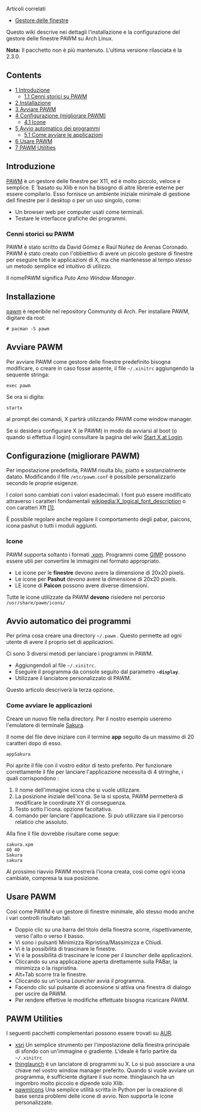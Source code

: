 Articoli correlati

*   [Gestore delle finestre](/index.php/Window_Manager_(Italiano) "Window Manager (Italiano)")

Questo wiki descrive nei dettagli l'installazione e la configurazione del gestore delle finestre PAWM su Arch Linux.

**Nota:** Il pacchetto non è più mantenuto. L'ultima versione rilasciata è la 2.3.0.

## Contents

*   [1 Introduzione](#Introduzione)
    *   [1.1 Cenni storici su PAWM](#Cenni_storici_su_PAWM)
*   [2 Installazione](#Installazione)
*   [3 Avviare PAWM](#Avviare_PAWM)
*   [4 Configurazione (migliorare PAWM)](#Configurazione_.28migliorare_PAWM.29)
    *   [4.1 Icone](#Icone)
*   [5 Avvio automatico dei programmi](#Avvio_automatico_dei_programmi)
    *   [5.1 Come avviare le applicazioni](#Come_avviare_le_applicazioni)
*   [6 Usare PAWM](#Usare_PAWM)
*   [7 PAWM Utilities](#PAWM_Utilities)

## Introduzione

[PAWM](https://sites.google.com/site/pleyadestest/david/projects/pawm) è un gestore delle finestre per X11, ed è molto piccolo, veloce e semplice. E 'basato su Xlib e non ha bisogno di altre librerie esterne per essere compilarlo. Esso fornisce un ambiente iniziale minimale di gestione dell finestre per il desktop o per un uso singolo, come:

*   Un browser web per computer usati come terminali.
*   Testare le interfacce grafiche dei programmi.

### Cenni storici su PAWM

PAWM è stato scritto da David Gómez e Raúl Núñez de Arenas Coronado. PAWM è stato creato con l'obbiettivo di avere un piccolo gestore di finestre per eseguire tutte le applicazioni di X, ma che mantenesse al tempo stesso un metodo semplice ed intuitivo di utilizzo.

Il nomePAWM significa *Puto Amo Window Manager*.

## Installazione

[pawm](https://aur.archlinux.org/packages/pawm/) è reperibile nel repository Community di Arch. Per installare PAWM, digitare da root:

 `# pacman -S pawm` 

## Avviare PAWM

Per avviare PAWM come gestore delle finestre predefinito bisogna modificare, o creare in caso fosse assente, il file `~/.xinitrc` aggiungendo la sequente stringa:

```
exec pawm

```

Se ora si digita:

```
startx

```

al prompt dei comandi, X partirà utilizzando PAWM come window manager.

Se si desidera configurare X (e PAWM) in modo da avviarsi al boot (o quando si effettua il login) consultare la pagina del wiki [Start X at Login](/index.php/Start_X_at_Login_(Italiano) "Start X at Login (Italiano)").

## Configurazione (migliorare PAWM)

Per impostazione predefinita, PAWM risulta blu, piatto e sostanzialmente datato. Modificando il file `/etc/pawm.conf` è possibile personalizzarlo secondo le proprie esigenze.

I colori sono cambiati con i valori esadecimali. I font può essere modificato attraverso i caratteri fondamentali [wikipedia:X_logical_font_description](https://en.wikipedia.org/wiki/X_logical_font_description "wikipedia:X logical font description") o con caratteri Xft [[1]](http://www.x.org/archive/X11R6.8.2/doc/fonts.html).

È possibile regolare anche regolare il comportamento degli pabar, paicons, icona pashut o tutti i moduli aggiunti.

### Icone

PAWM supporta soltanto i formati [.xpm](https://en.wikipedia.org/wiki/X_PixMap "wikipedia:X PixMap"). Programmi come [GIMP](/index.php/GIMP#GIMP "GIMP") possono essere utili per convertire le immagini nel formato appropriato.

*   Le icone per le **finestre** devono avere la dimensione di 20x20 pixels.
*   Le icone per **Pashut** devono avere la dimensione di 20x20 pixels.
*   LE icone di **Paicon** possono avere diverse dimensioni.

Tutte le icone utilizzate da PAWM **devono** risiedere nel percorso `/usr/share/pawm/icons/`

## Avvio automatico dei programmi

Per prima cosa creare una directory `~/.pawm` . Questo permette ad ogni utente di avere il proprio set di applicazioni.

Ci sono 3 diversi metodi per lanciare i programmi in PAWM.

*   Aggiungendoli al file `~/.xinitrc`.
*   Eseguire il programma da console seguito dal parametro **`-display`**.
*   Utilizzare il lanciatore personalizzato di PAWM.

Questo articolo descriverà la terza opzione.

### Come avviare le applicazioni

Creare un nuovo file nella directory. Per il nostro esempio useremo l'emulatore di terminale [Sakura](http://www.pleyades.net/david/sakura.php).

Il nome del file deve iniziare con il termine **app** seguito da un massimo di 20 caratteri dopo di esso.

```
appSakura

```

Poi aprite il file con il vostro editor di testo preferito. Per funzionare correttamente il file per lanciare l'applicazione necessita di 4 stringhe, i quali corrispondono :

1.  Il nome dell'immagine icona che si vuole utilizzare.
2.  La posizione iniziale dell'icona. Se la si sposta, PAWM permetterà di modificare le coordinate XY di conseguenza.
3.  Testo sotto l'icona. opzione facoltativa.
4.  comando per lanciare l'applicazione. Si può utilizzare sia il percorso relatico che assoluto.

Alla fine il file dovrebbe risultare come segue:

```
sakura.xpm
40 40
Sakura
sakura

```

Al prossimo riavvio PAWM mostrerà l'icona creata, così come ogni icona cambiate, compresa la sua posizione.

## Usare PAWM

Così come PAWM è un gestore di finestre minimale, allo stesso modo anche i vari controlli risultato tali.

*   Doppio clic su una barra del titolo della finestra scorre, rispettivamente, verso l'alto o verso il basso.
*   Vi sono i pulsanti Minimizza Ripristina/Massimizza e Chiudi.
*   Vi è la possibilità di trascinare le finestre.
*   Vi è la possibilità di trascinare le icone per il *launcher* delle applicazioni.
*   Cliccando su una applicazione aperta direttamente sulla PABar, la minimizza o la rispristina.
*   Alt+Tab scorre tra le finestre.
*   Cliccando su un'icona *Launcher* avvia il programma.
*   Facendo clic sul pulsante di accensione si attiva una finestra di dialogo per uscire da PAWM.
*   Per rendere effettive le modifiche effettuate bisogna ricaricare PAWM.

## PAWM Utilities

I seguenti pacchetti complementari possono essere trovati su [AUR](/index.php/AUR "AUR").

*   [xsri](https://aur.archlinux.org/packages/xsri/) Un semplice strumento per l'impostazione della finestra principale di sfondo con un'immagine o gradiente. L'ideale è farlo partire da `~/.xinitrc`
*   [thinglaunch](https://aur.archlinux.org/packages/thinglaunch/) è un lanciatore di programmi su X. Lo si può associare a una chiave nel vostro window manager preferito. Quando si vuole avviare un programma, è sufficiente digitare il suo nome. thinglaunch ha un ingombro molto piccolo e dipende solo Xlib.
*   [pawmIcons](https://aur.archlinux.org/packages/pawmIcons/) Una semplice utilità scritta in Python per la creazione di base senza problemi delle icone di avvio. Non supporta le icone personalizzate.